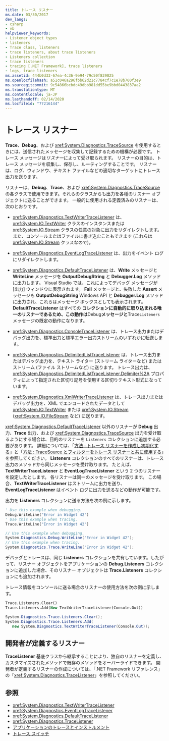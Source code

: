 ```yaml
---
title: トレース リスナー
ms.date: 03/30/2017
dev_langs:
- csharp
- vb
helpviewer_keywords:
- Listener object types
- listeners
- Trace class, listeners
- trace listeners, about trace listeners
- Listeners collection
- trace listeners
- tracing [.NET Framework], trace listeners
- logs, trace listeners
ms.assetid: 444b0d33-67ea-4c36-9e94-79c50f839025
ms.openlocfilehash: a51c046a296fbb62d21c7784cf7c1e78b700f3e9
ms.sourcegitcommit: 9c54866bcbdc49dbb981dd55be9bbd0443837aa2
ms.translationtype: MT
ms.contentlocale: ja-JP
ms.lasthandoff: 02/14/2020
ms.locfileid: "77216144"
---
```

# <a name="trace-listeners"></a>トレース リスナー
**Trace**、**Debug**、および <xref:System.Diagnostics.TraceSource> を使用するときには、送信されたメッセージを収集して記録するための機構が必要です。 トレース メッセージは*リスナー*によって受け取られます。 リスナーの目的は、トレース メッセージを収集し、保存し、ルーティングすることです。 リスナーは、ログ、ウィンドウ、テキスト ファイルなどの適切なターゲットにトレース出力を送ります。  
  
 リスナーは、**Debug**、**Trace**、および <xref:System.Diagnostics.TraceSource> の各クラスで使用できます。それらのクラスからも出力を各種のリスナー オブジェクトに送ることができます。 一般的に使用される定義済みのリスナーは、次のとおりです。  
  
- <xref:System.Diagnostics.TextWriterTraceListener> は、<xref:System.IO.TextWriter> クラスのインスタンスまたは <xref:System.IO.Stream> クラスの任意の対象に出力をリダイレクトします。 また、コンソールまたはファイルに書き込むこともできます (これらは <xref:System.IO.Stream> クラスなので)。  
  
- <xref:System.Diagnostics.EventLogTraceListener> は、出力をイベント ログにリダイレクトします。  
  
- <xref:System.Diagnostics.DefaultTraceListener> は、**Write** メッセージと **WriteLine** メッセージを **OutputDebugString** と **Debugger.Log** メソッドに出力します。 Visual Studio では、これによってデバッグ メッセージが [出力] ウィンドウに表示されます。 **Fail** メッセージと、失敗した **Assert** メッセージも **OutputDebugString** Windows API と **Debugger.Log** メソッドに出力され、これらはメッセージ ボックスとしても表示されます。 **DefaultTraceListener** はすべての **コレクションに自動的に取り込まれる唯一のリスナーであるため、この動作は**Debug**メッセージと**Trace`Listeners` メッセージの既定の動作になります。  
  
- <xref:System.Diagnostics.ConsoleTraceListener> は、トレース出力またはデバッグ出力を、標準出力と標準エラー出力ストリームのいずれかに転送します。  
  
- <xref:System.Diagnostics.DelimitedListTraceListener> は、トレース出力またはデバッグ出力を、テキスト ライター (ストリーム ライターなど) またはストリーム (ファイル ストリームなど) に送ります。 トレース出力は、<xref:System.Diagnostics.DelimitedListTraceListener.Delimiter%2A> プロパティによって指定された区切り記号を使用する区切りテキスト形式になっています。  
  
- <xref:System.Diagnostics.XmlWriterTraceListener> は、トレース出力またはデバッグ出力を、XML でエンコードされたデータとして <xref:System.IO.TextWriter> または <xref:System.IO.Stream> (<xref:System.IO.FileStream> など) に送ります。  
  
 <xref:System.Diagnostics.DefaultTraceListener> 以外のリスナーが **Debug** 出力、**Trace** 出力、および <xref:System.Diagnostics.TraceSource> 出力を受け取るようにする場合は、目的のリスナーを `Listeners` コレクションに追加する必要があります。 詳細については、「[方法 : トレース リスナーを作成し初期化する](how-to-create-and-initialize-trace-listeners.md)」と「[方法 : TraceSource とフィルターをトレース リスナーと共に使用する](how-to-use-tracesource-and-filters-with-trace-listeners.md)」を参照してください。 **Listeners** コレクションのすべてのリスナーは、トレース出力のメソッドから同じメッセージを受け取ります。 たとえば、**TextWriterTraceListener** と **EventLogTraceListener** という 2 つのリスナーを設定したとします。 各リスナーは同一のメッセージを受け取ります。 この場合、**TextWriterTraceListener** はストリームに出力を送り、**EventLogTraceListener** はイベント ログに出力を送るなどの動作が可能です。  
  
 出力を **Listeners** コレクションに送る方法を次の例に示します。  
  
```vb  
' Use this example when debugging.  
Debug.WriteLine("Error in Widget 42")  
' Use this example when tracing.  
Trace.WriteLine("Error in Widget 42")  
```  
  
```csharp  
// Use this example when debugging.  
System.Diagnostics.Debug.WriteLine("Error in Widget 42");  
// Use this example when tracing.  
System.Diagnostics.Trace.WriteLine("Error in Widget 42");  
```  
  
 デバッグとトレースは、同じ **Listeners** コレクションを共有しています。したがって、リスナー オブジェクトをアプリケーションの **Debug.Listeners** コレクションに追加した場合、そのリスナー オブジェクトは **Trace.Listeners** コレクションにも追加されます。  
  
 トレース情報をコンソールに送る場合のリスナーの使用方法を次の例に示します。  
  
```vb  
Trace.Listeners.Clear()  
Trace.Listeners.Add(New TextWriterTraceListener(Console.Out))  
```  
  
```csharp  
System.Diagnostics.Trace.Listeners.Clear();  
System.Diagnostics.Trace.Listeners.Add(  
   new System.Diagnostics.TextWriterTraceListener(Console.Out));  
```  
  
## <a name="developer-defined-listeners"></a>開発者が定義するリスナー  
 **TraceListener** 基底クラスから継承することにより、独自のリスナーを定義し、カスタマイズされたメソッドで既存のメソッドをオーバーライドできます。 開発者が定義するリスナーの作成については、「.NET Framework リファレンス」の「<xref:System.Diagnostics.TraceListener>」を参照してください。  
  
## <a name="see-also"></a>参照

- <xref:System.Diagnostics.TextWriterTraceListener>
- <xref:System.Diagnostics.EventLogTraceListener>
- <xref:System.Diagnostics.DefaultTraceListener>
- <xref:System.Diagnostics.TraceListener>
- [アプリケーションのトレースとインストルメント](tracing-and-instrumenting-applications.md)
- [トレース スイッチ](trace-switches.md)
